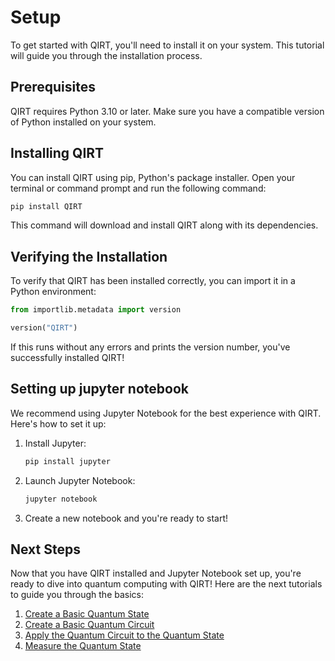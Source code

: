 # Setup

To get started with QIRT, you'll need to install it on your system. This tutorial will guide you through the installation process.

## Prerequisites

QIRT requires Python 3.10 or later. Make sure you have a compatible version of Python installed on your system.

## Installing QIRT

You can install QIRT using pip, Python's package installer. Open your terminal or command prompt and run the following command:

```bash
pip install QIRT
```

This command will download and install QIRT along with its dependencies.

## Verifying the Installation

To verify that QIRT has been installed correctly, you can import it in a Python environment:

```python
from importlib.metadata import version

version("QIRT")
```

If this runs without any errors and prints the version number, you've successfully installed QIRT!

## **Setting up jupyter notebook**

We recommend using Jupyter Notebook for the best experience with QIRT. Here's how to set it up:

1. Install Jupyter:

    ```bash
    pip install jupyter
    ```

2. Launch Jupyter Notebook:

    ```bash
    jupyter notebook
    ```

3. Create a new notebook and you're ready to start!

## Next Steps

Now that you have QIRT installed and Jupyter Notebook set up, you're ready to dive into quantum computing with QIRT! Here are the next tutorials to guide you through the basics:

1. [Create a Basic Quantum State](basic_create_state.md)
2. [Create a Basic Quantum Circuit](basic_create_circuit.md)
3. [Apply the Quantum Circuit to the Quantum State](apply_circuit.md)
4. [Measure the Quantum State](basic_measurement.md)
